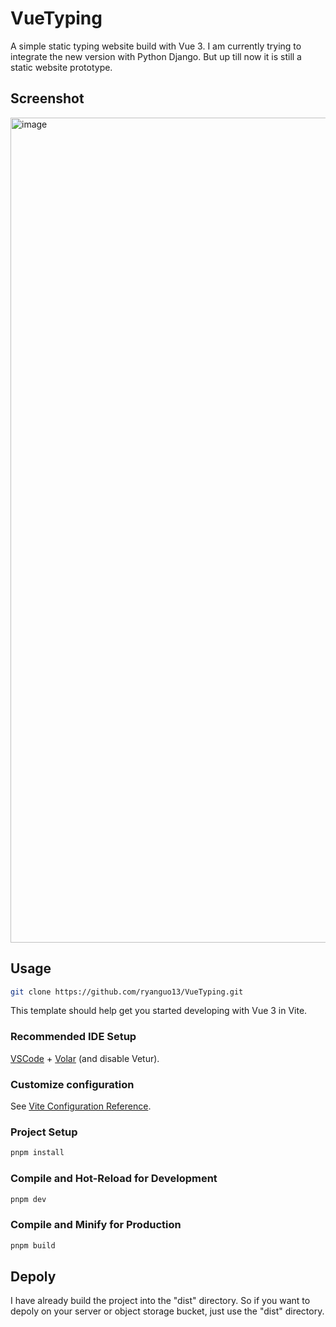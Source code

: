 # VueTyping

A simple static typing website build with Vue 3. 
I am currently trying to integrate the new version with Python Django. But up till now it is still a static website prototype.

## Screenshot
<img width="1320" alt="image" src="https://github.com/user-attachments/assets/ce8a7c74-ae4c-4698-b0b8-2fdeded5781d">

## Usage
```sh
git clone https://github.com/ryanguo13/VueTyping.git
```

This template should help get you started developing with Vue 3 in Vite.

### Recommended IDE Setup

[VSCode](https://code.visualstudio.com/) + [Volar](https://marketplace.visualstudio.com/items?itemName=Vue.volar) (and disable Vetur).

### Customize configuration

See [Vite Configuration Reference](https://vitejs.dev/config/).

### Project Setup

```sh
pnpm install
```

### Compile and Hot-Reload for Development

```sh
pnpm dev
```

### Compile and Minify for Production

```sh
pnpm build
```

## Depoly
I have already build the project into the "dist" directory. So if you want to depoly on your server or object storage bucket, just use the "dist" directory.
